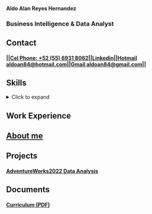 #### Aldo Alan Reyes Hernandez

### Business Intelligence & Data Analyst

## Contact
#### ||[Cel Phone: +52 (55) 6931 8062](tel:+525569318062)||[Linkedin](https://www.linkedin.com/in/aldoreyesbianalyst?lipi=urn%3Ali%3Apage%3Ad_flagship3_profile_view_base_contact_details%3Bv420leqVSUOChjUj%2BtCWbw%3D%3D)||[Hotmail aldoan84@hotmail.com](aldoan84@hotmail.com)||[Gmail aldoan84@gmail.com](aldoan84@gmail.com)||

## Skills

<details>
  <summary>Click to expand</summary>
  Your hidden content goes here!

Dashboard Desing, Power BI | ETL, Cloud, ODC and Local Connections, SQL | Data Modeling, M Language | Data Analysis & Insights Finding, DAX | Data Visualization, Figma | OKR/KPI Tracking | Advance Excel Reporting |
   </details>

## Work Experience

## [About me](https://aldoreyes84.github.io/About-me/)


## Projects

 #### [AdventureWorks2022 Data Analysis](https://aldoreyes84.github.io/Data_Analisys_For_AdventureWorksDW2022/)

## Documents
 #### [Curriculum (PDF)](/Assets/files/Aldo_Reyes_CV.pdf)

